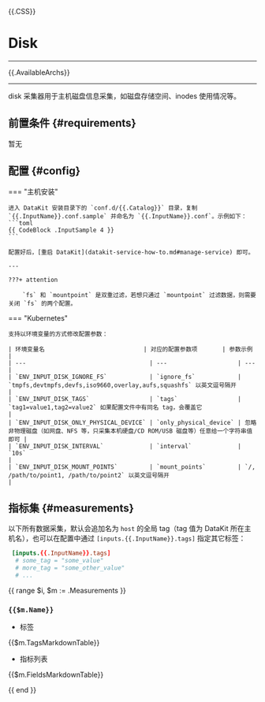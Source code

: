 {{.CSS}}
# Disk
---

{{.AvailableArchs}}

---

disk 采集器用于主机磁盘信息采集，如磁盘存储空间、inodes 使用情况等。

## 前置条件 {#requirements}

暂无


## 配置 {#config}

=== "主机安装"

    进入 DataKit 安装目录下的 `conf.d/{{.Catalog}}` 目录，复制 `{{.InputName}}.conf.sample` 并命名为 `{{.InputName}}.conf`。示例如下：
    ```toml
    {{ CodeBlock .InputSample 4 }}
    ```

    配置好后，[重启 DataKit](datakit-service-how-to.md#manage-service) 即可。

    ---
    
    ???+ attention
    
        `fs` 和 `mountpoint` 是双重过滤，若想只通过 `mountpoint` 过滤数据，则需要关闭 `fs` 的两个配置。

=== "Kubernetes"

    支持以环境变量的方式修改配置参数：
    
    | 环境变量名                            | 对应的配置参数项       | 参数示例                                                                                 |
    | ---                                   | ---                    | ---                                                                                      |
    | `ENV_INPUT_DISK_IGNORE_FS`            | `ignore_fs`            | `tmpfs,devtmpfs,devfs,iso9660,overlay,aufs,squashfs` 以英文逗号隔开                      |
    | `ENV_INPUT_DISK_TAGS`                 | `tags`                 | `tag1=value1,tag2=value2` 如果配置文件中有同名 tag，会覆盖它                             |
    | `ENV_INPUT_DISK_ONLY_PHYSICAL_DEVICE` | `only_physical_device` | 忽略非物理磁盘（如网盘、NFS 等，只采集本机硬盘/CD ROM/USB 磁盘等）任意给一个字符串值即可 |
    | `ENV_INPUT_DISK_INTERVAL`             | `interval`             | `10s`                                                                                    |
    | `ENV_INPUT_DISK_MOUNT_POINTS`         | `mount_points`         | `/, /path/to/point1, /path/to/point2` 以英文逗号隔开                                     |

## 指标集 {#measurements}

以下所有数据采集，默认会追加名为 `host` 的全局 tag（tag 值为 DataKit 所在主机名），也可以在配置中通过 `[inputs.{{.InputName}}.tags]` 指定其它标签：

``` toml
 [inputs.{{.InputName}}.tags]
  # some_tag = "some_value"
  # more_tag = "some_other_value"
  # ...
```

{{ range $i, $m := .Measurements }}

### `{{$m.Name}}`

-  标签

{{$m.TagsMarkdownTable}}

- 指标列表

{{$m.FieldsMarkdownTable}}

{{ end }}
